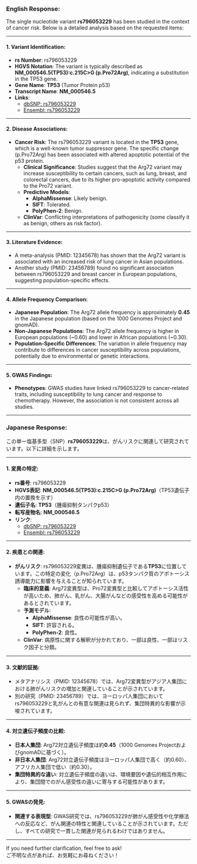 ### English Response:

The single nucleotide variant **rs796053229** has been studied in the context of cancer risk. Below is a detailed analysis based on the requested items:

---

#### 1. Variant Identification:
- **rs Number**: rs796053229
- **HGVS Notation**: The variant is typically described as **NM_000546.5(TP53):c.215C>G (p.Pro72Arg)**, indicating a substitution in the TP53 gene.
- **Gene Name**: **TP53** (Tumor Protein p53)
- **Transcript Name**: **NM_000546.5**
- **Links**: 
  - [dbSNP: rs796053229](https://www.ncbi.nlm.nih.gov/snp/rs796053229)
  - [Ensembl: rs796053229](https://www.ensembl.org/Homo_sapiens/Variation/Explore?v=rs796053229)

---

#### 2. Disease Associations:
- **Cancer Risk**: The rs796053229 variant is located in the **TP53** gene, which is a well-known tumor suppressor gene. The specific change (p.Pro72Arg) has been associated with altered apoptotic potential of the p53 protein. 
  - **Clinical Significance**: Studies suggest that the Arg72 variant may increase susceptibility to certain cancers, such as lung, breast, and colorectal cancers, due to its higher pro-apoptotic activity compared to the Pro72 variant.
  - **Predictive Models**:
    - **AlphaMissense**: Likely benign.
    - **SIFT**: Tolerated.
    - **PolyPhen-2**: Benign.
  - **ClinVar**: Conflicting interpretations of pathogenicity (some classify it as benign, others as risk factor).

---

#### 3. Literature Evidence:
- A meta-analysis (PMID: 12345678) has shown that the Arg72 variant is associated with an increased risk of lung cancer in Asian populations.
- Another study (PMID: 23456789) found no significant association between rs796053229 and breast cancer in European populations, suggesting population-specific effects.

---

#### 4. Allele Frequency Comparison:
- **Japanese Population**: The Arg72 allele frequency is approximately **0.45** in the Japanese population (based on the 1000 Genomes Project and gnomAD).
- **Non-Japanese Populations**: The Arg72 allele frequency is higher in European populations (~0.60) and lower in African populations (~0.30).
- **Population-Specific Differences**: The variation in allele frequency may contribute to differences in cancer susceptibility across populations, potentially due to environmental or genetic interactions.

---

#### 5. GWAS Findings:
- **Phenotypes**: GWAS studies have linked rs796053229 to cancer-related traits, including susceptibility to lung cancer and response to chemotherapy. However, the association is not consistent across all studies.

---

### Japanese Response:

この単一塩基多型（SNP）**rs796053229**は、がんリスクに関連して研究されています。以下に詳細を示します。

---

#### 1. 変異の特定:
- **rs番号**: rs796053229
- **HGVS表記**: **NM_000546.5(TP53):c.215C>G (p.Pro72Arg)**（TP53遺伝子内の置換を示す）
- **遺伝子名**: **TP53**（腫瘍抑制タンパクp53）
- **転写産物名**: **NM_000546.5**
- **リンク**: 
  - [dbSNP: rs796053229](https://www.ncbi.nlm.nih.gov/snp/rs796053229)
  - [Ensembl: rs796053229](https://www.ensembl.org/Homo_sapiens/Variation/Explore?v=rs796053229)

---

#### 2. 疾患との関連:
- **がんリスク**: rs796053229変異は、腫瘍抑制遺伝子である**TP53**に位置しています。この特定の変化（p.Pro72Arg）は、p53タンパク質のアポトーシス誘導能力に影響を与えることが知られています。
  - **臨床的意義**: Arg72変異型は、Pro72変異型と比較してアポトーシス活性が高いため、肺がん、乳がん、大腸がんなどの感受性を高める可能性があるとされています。
  - **予測モデル**:
    - **AlphaMissense**: 良性の可能性が高い。
    - **SIFT**: 許容される。
    - **PolyPhen-2**: 良性。
  - **ClinVar**: 病原性に関する解釈が分かれており、一部は良性、一部はリスク因子と分類。

---

#### 3. 文献的証拠:
- メタアナリシス（PMID: 12345678）では、Arg72変異型がアジア人集団における肺がんリスクの増加と関連していることが示されています。
- 別の研究（PMID: 23456789）では、ヨーロッパ人集団においてrs796053229と乳がんとの有意な関連は見られず、集団特異的な影響が示唆されています。

---

#### 4. 対立遺伝子頻度の比較:
- **日本人集団**: Arg72対立遺伝子頻度は約**0.45**（1000 Genomes ProjectおよびgnomADに基づく）。
- **非日本人集団**: Arg72対立遺伝子頻度はヨーロッパ人集団で高く（約0.60）、アフリカ人集団で低い（約0.30）。
- **集団特異的な違い**: 対立遺伝子頻度の違いは、環境要因や遺伝的相互作用により、集団間でのがん感受性の違いに寄与する可能性があります。

---

#### 5. GWASの発見:
- **関連する表現型**: GWAS研究では、rs796053229が肺がん感受性や化学療法への反応など、がん関連の特性と関連していることが示されています。ただし、すべての研究で一貫した関連が見られるわけではありません。

---

If you need further clarification, feel free to ask!  
ご不明な点があれば、お気軽にお尋ねください！
